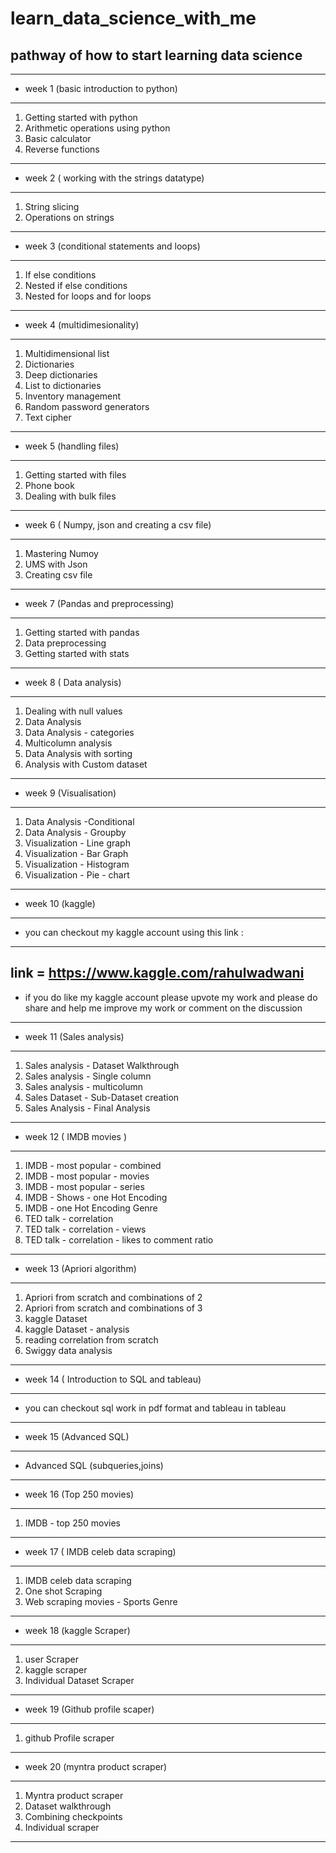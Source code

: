 # learn_data_science_with_me
pathway of how to start learning data science
--------------------------------------------------------------------------
_____________________________________________________________________________________
- week 1 (basic introduction to python)
_____________________________________________________________________________________
  1) Getting started with python
  2) Arithmetic operations using python 
  3) Basic calculator
  4) Reverse functions

_____________________________________________________________________________________
- week 2 ( working with the strings datatype)
_____________________________________________________________________________________
  1) String slicing 
  2) Operations on strings
_____________________________________________________________________________________
- week 3 (conditional statements and loops)
_____________________________________________________________________________________
  1) If else conditions
  2) Nested if else conditions
  3) Nested for loops and for loops 
_____________________________________________________________________________________
- week 4 (multidimesionality)
_____________________________________________________________________________________
  1) Multidimensional list 
  2) Dictionaries 
  3) Deep dictionaries
  4) List to dictionaries
  5) Inventory management
  6) Random password generators
  7) Text cipher
_____________________________________________________________________________________
- week 5 (handling files)
_____________________________________________________________________________________
  1) Getting started with files
  2) Phone book
  3) Dealing with bulk files
_____________________________________________________________________________________
- week 6 ( Numpy, json and creating a csv file)
_____________________________________________________________________________________
  1) Mastering Numoy 
  2) UMS with Json
  3) Creating csv file
_____________________________________________________________________________________
- week 7 (Pandas and preprocessing)
_____________________________________________________________________________________
  1) Getting started with pandas
  2) Data preprocessing
  3) Getting started with stats
_____________________________________________________________________________________
- week 8 ( Data analysis)
_____________________________________________________________________________________
  1) Dealing with null values
  2) Data Analysis
  3) Data Analysis - categories
  4) Multicolumn analysis
  5) Data Analysis with sorting 
  6) Analysis with Custom dataset
_____________________________________________________________________________________
- week 9 (Visualisation)
_____________________________________________________________________________________
  1) Data Analysis -Conditional
  2) Data Analysis - Groupby 
  3) Visualization - Line graph
  4) Visualization - Bar Graph
  5) Visualization - Histogram 
  6) Visualization - Pie - chart
_____________________________________________________________________________________
- week 10 (kaggle)
_____________________________________________________________________________________
  - you can checkout my kaggle account using this link :
  ---------------------------------------------------------------------
link = https://www.kaggle.com/rahulwadwani
  ---------------------------------------------------------------------
- if you do like my kaggle account please upvote my work and please do share and help me improve my work or comment on the discussion
_____________________________________________________________________________________
- week 11 (Sales analysis)
_____________________________________________________________________________________
  1) Sales analysis - Dataset Walkthrough 
  2) Sales analysis - Single column
  3) Sales analysis - multicolumn 
  4) Sales Dataset - Sub-Dataset creation
  5) Sales Analysis - Final Analysis
_____________________________________________________________________________________
- week 12 ( IMDB movies )
_____________________________________________________________________________________
  1) IMDB - most popular - combined
  2) IMDB - most popular - movies
  3) IMDB - most popular - series
  4) IMDB - Shows - one Hot Encoding
  5) IMDB - one Hot Encoding Genre
  6) TED talk - correlation 
  7) TED talk - correlation - views
  8) TED talk - correlation - likes to comment ratio
_____________________________________________________________________________________
- week 13 (Apriori algorithm)
_____________________________________________________________________________________
  1) Apriori from scratch and combinations of 2
  2) Apriori from scratch and combinations of 3
  3) kaggle Dataset
  4) kaggle Dataset - analysis
  5) reading correlation from scratch
  6) Swiggy data analysis
_____________________________________________________________________________________
- week 14 ( Introduction to SQL and tableau)
_____________________________________________________________________________________
  - you can checkout sql work in pdf format and tableau in tableau
_____________________________________________________________________________________
- week 15 (Advanced SQL)
_____________________________________________________________________________________
  -  Advanced SQL (subqueries,joins)
_____________________________________________________________________________________
- week 16 (Top 250 movies)
_____________________________________________________________________________________
  1) IMDB - top 250 movies
_____________________________________________________________________________________
- week 17 ( IMDB celeb data scraping)
_____________________________________________________________________________________
  1) IMDB celeb data scraping 
  2) One shot Scraping 
  3) Web scraping movies - Sports Genre
_____________________________________________________________________________________
- week 18 (kaggle Scraper)
_____________________________________________________________________________________
  1) user Scraper
  2) kaggle scraper
  3) Individual Dataset Scraper
_____________________________________________________________________________________
- week 19 (Github profile scaper)
_____________________________________________________________________________________
  1) github Profile scraper
_____________________________________________________________________________________
- week 20 (myntra product scraper)
_____________________________________________________________________________________
  1) Myntra product scraper
  2) Dataset walkthrough
  3) Combining checkpoints 
  4) Individual scraper
 _____________________________________________________________________________________
